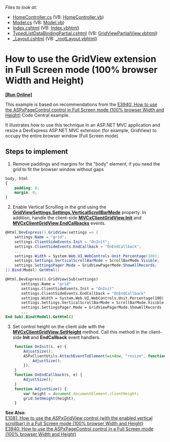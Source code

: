 <!-- default file list -->
*Files to look at*:

* [HomeController.cs](./CS/CS/Controllers/HomeController.cs) (VB: [HomeController.vb](./VB/VB/Controllers/HomeController.vb))
* [Model.cs](./CS/CS/Models/Model.cs) (VB: [Model.vb](./VB/VB/Models/Model.vb))
* [Index.cshtml](./CS/CS/Views/Home/Index.cshtml) (VB: [Index.vbhtml](./VB/VB/Views/Home/Index.vbhtml))
* [TypedListDataBindingPartial.cshtml](./CS/CS/Views/Home/TypedListDataBindingPartial.cshtml) (VB: [GridViewPartialView.vbhtml](./VB/VB/Views/Home/GridViewPartialView.vbhtml))
* [_Layout.cshtml](./CS/CS/Views/Shared/_Layout.cshtml) (VB: [_rootLayout.vbhtml](./VB/VB/Views/Shared/_rootLayout.vbhtml))
<!-- default file list end -->
# How to use the GridView extension in Full Screen mode (100% browser Width and Height)
<!-- run online -->
**[[Run Online]](https://codecentral.devexpress.com/100/)**
<!-- run online end -->


<p>This example is based on recommendations from the <a href="https://www.devexpress.com/Support/Center/p/E3940">E3940: How to use the ASPxPageControl control in Full Screen mode (100% browser Width and Height)</a> Code Central example. </p><p>It illustrates how to use this technique in an ASP.NET MVC application and resize a DevExpress ASP.NET MVC extension (for example, GridView) to occupy the entire browser window (Full Screen mode)

## Steps to implement

1) Remove paddings and margins for the "body" element, if you need the grid to fit the browser window without gaps
```css
body, html
{
    padding: 0;
    margin: 0;
}
```

2) Enable Vertical Scrolling in the grid using the [**GridViewSettings.Settings.VerticalScrollBarMode**](https://documentation.devexpress.com/AspNet/DevExpress.Web.ASPxGridSettings.VerticalScrollBarMode.property) property. In addition, handle the client-side [**MVCxClientGridView.Init**](https://documentation.devexpress.com/AspNet/DevExpress.Web.Scripts.ASPxClientControlBase.Init.event) and [**MVCxClientGridView.EndCallbacks**](https://documentation.devexpress.com/AspNet/DevExpress.Web.Scripts.ASPxClientGridView.EndCallback.event) events. 
```cs
@Html.DevExpress().GridView(settings => {
    settings.Name = "grid";
    settings.ClientSideEvents.Init = "OnInit";
    settings.ClientSideEvents.EndCallback = "OnEndCallback";
    ...
    settings.Width = System.Web.UI.WebControls.Unit.Percentage(100);
    settings.Settings.VerticalScrollBarMode = ScrollBarMode.Visible;
    settings.SettingsPager.Mode = GridViewPagerMode.ShowAllRecords;
}).Bind(Model).GetHtml()
```
```vb
@Html.DevExpress().GridView(Sub(settings)
       settings.Name = "grid"
       settings.ClientSideEvents.Init = "OnInit"
       settings.ClientSideEvents.EndCallback = "OnEndCallback"                          
       settings.Width = System.Web.UI.WebControls.Unit.Percentage(100)
       settings.Settings.VerticalScrollBarMode = ScrollBarMode.Visible                  
       settings.SettingsPager.Mode = GridViewPagerMode.ShowAllRecords                   
       ...
End Sub).Bind(Model).GetHtml()
```
3) Set control height on the client side with the [**MVCxClientGridView.SetHeight**](https://documentation.devexpress.com/AspNet/DevExpress.Web.Scripts.ASPxClientControl.SetHeight.method) method. Call this method in the client-side **Init** and **EndCallback** event handlers.

```js
    function OnInit(s, e) {
        AdjustSize();
        ASPxClientUtils.AttachEventToElement(window, "resize", function (evt) {
            AdjustSize();
        });
    }
    function OnEndCallback(s, e) {
        AdjustSize();
    }
    function AdjustSize() {
        var height = document.documentElement.clientHeight;
        grid.SetHeight(height);
    }
```

<p><strong>See Also:</strong><br />
<a href="https://www.devexpress.com/Support/Center/p/E1081">E1081: How to use the ASPxGridView control (with the enabled vertical scrollbar) in a Full Screen mode (100% browser Width and Height)</a><br />
<a href="https://www.devexpress.com/Support/Center/p/E3940">E3940: How to use the ASPxPageControl control in a Full Screen mode (100% browser Width and Height)</a></p>

<br/>


